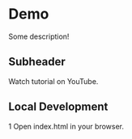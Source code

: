 # Demo


Some description!

## Subheader

Watch tutorial on YouTube.

## Local Development

1 Open index.html in your browser.

